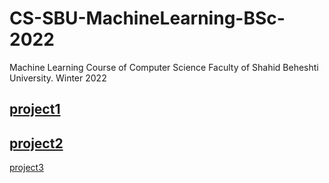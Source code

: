 # CS-SBU-MachineLearning-BSc-2022
Machine Learning Course of Computer Science Faculty of Shahid Beheshti University. Winter 2022

[project1]()
---
[project2]()
---
[project3]()
